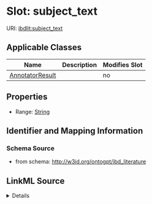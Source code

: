 

# Slot: subject_text

URI: [ibdlit:subject_text](http://w3id.org/ontogpt/ibd_literature/subject_text)



<!-- no inheritance hierarchy -->





## Applicable Classes

| Name | Description | Modifies Slot |
| --- | --- | --- |
| [AnnotatorResult](AnnotatorResult.md) |  |  no  |







## Properties

* Range: [String](String.md)





## Identifier and Mapping Information







### Schema Source


* from schema: http://w3id.org/ontogpt/ibd_literature




## LinkML Source

<details>
```yaml
name: subject_text
from_schema: http://w3id.org/ontogpt/ibd_literature
rank: 1000
alias: subject_text
owner: AnnotatorResult
domain_of:
- AnnotatorResult
range: string

```
</details>